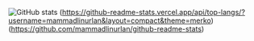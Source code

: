 ![GitHub stats](https://github-readme-stats.vercel.app/api?username=mammadlinurlan&theme=dark&show_icons=true)
(https://github-readme-stats.vercel.app/api/top-langs/?username=mammadlinurlan&layout=compact&theme=merko)(https://github.com/mammadlinurlan/github-readme-stats)
